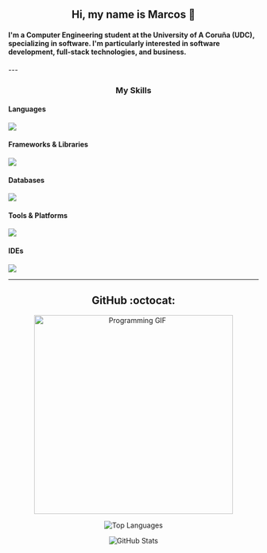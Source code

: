 <h2 style="text-align:center;">Hi, my name is Marcos 👋</h2>

<h4>I'm a Computer Engineering student at the University of A Coruña (UDC), specializing in software. I'm particularly interested in software development, full-stack technologies, and business.</h2>
---

<h3 style="text-align:center;">My Skills</h3>

<!-- Languages -->
<h4>Languages</h4>
<p>
  <img src="https://skillicons.dev/icons?i=js,html,css,java,py,c,cs,ocaml,elixir&theme=light" />
</p>

<!-- Frameworks & Libraries -->
<h4>Frameworks & Libraries</h4>
<p>
  <img src="https://skillicons.dev/icons?i=react,nodejs,dotnet,vite&theme=light" />
</p>

<!-- Databases -->
<h4>Databases</h4>
<p>
  <img src="https://skillicons.dev/icons?i=mysql,postgres&theme=light" />
</p>

<!-- Tools & Platforms -->
<h4>Tools & Platforms</h4>
<p>
  <img src="https://skillicons.dev/icons?i=git,github,postman,figma,discord&theme=light" />
</p>

<!-- IDEs -->
<h4>IDEs</h4>
<p>
  <img src="https://skillicons.dev/icons?i=vscode,idea,clion&theme=light" />
</p>

---



<h2 align="center">GitHub :octocat:</h2>

<p align="center">
  <!-- GIF de programación -->
  <img src="https://media.giphy.com/media/qgQUggAC3Pfv687qPC/giphy.gif" width="400" alt="Programming GIF" />
</p>

<p align="center">
  <!-- Lenguajes más usados en gráfico de barras -->
  <img src="https://github-readme-stats.vercel.app/api/top-langs/?username=unsimpledev&layout=compact&theme=dark&hide_border=false&langs_count=8" alt="Top Languages" />
</p>

<p align="center">
  <!-- Estadísticas generales (gráfico de barras con estrellas, commits, etc.) -->
  <img src="https://github-readme-stats.vercel.app/api?username=unsimpledev&show_icons=true&theme=dark&hide_border=false" alt="GitHub Stats" />
</p>


